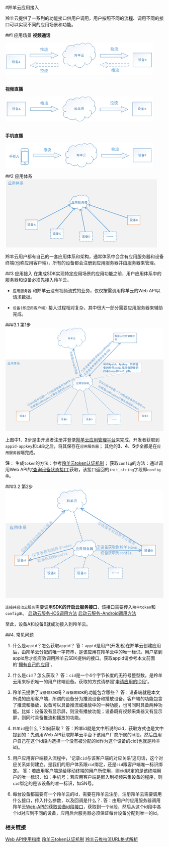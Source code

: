 #羚羊云应用接入

羚羊云提供了一系列的功能接口供用户调用，用户按照不同的流程、调用不同的接口可以实现不同的应用场景和功能。

##1 应用场景
**视频通话**

![Alt text](./images/facetime.png "视频通话应用场景") 
<br /><br />

**视频直播**

![Alt text](./images/livevideo.png "视频直播应用场景") 
<br /><br />

**手机直播**

![Alt text](./images/livephone.png "手机直播应用场景") 
<br />

##2 应用体系
![Alt text](./images/app_system.png) 

羚羊云用户都有自己的一套应用体系和架构，通常体系中会含有应用服务器和设备终端(也称应用客户端)，所有的设备都会注册到应用服务器并由服务器来管理。

##3 应用接入
在集成SDK实现特定应用场景的应用功能之前，用户应用体系中的服务器和设备必须先接入羚羊云。

- `应用服务器`
和羚羊云没有视频流式的业务，仅仅按需调用羚羊云的Web API以请求数据。

- `设备(即应用客户端)`
接入过程相对复杂，其中很大一部分需要应用服务器来辅助完成。

###3.1 第1步
![Alt text](./images/app_sys_join.png) 

上图中**1**、**2**步是由开发者注册并登录[羚羊云应用管理平台](http://console.topvdn.com)来完成，开发者获取到`appid-appkey`和`id段`之后，将其保存在`应用服务器`；
其他的**3**、**4**、**5**步全都是在`应用服务器`端完成。

**注**：
生成`token`的方法：参考[羚羊云token认证机制](http://doc.topvdn.com/api/index.html#!public-doc/token_format.md)；
获取`config`的方法：通过调用Web API的['查询设备状态接口'](http://doc.topvdn.com/api/index.html#!web_api_v2.md#2.1.1_%E6%9F%A5%E8%AF%A2%E8%AE%BE%E5%A4%87%E7%8A%B6%E6%80%81)获取，该接口返回的`init_string`字段即`config串`。

###3.2 第2步
![Alt text](./images/app_sys_join2.png) 

`连接并启动云服务`需要调用**SDK的开启云服务接口**，该接口需要传入`羚羊token`和`config串`。
[启动云服务-iOS调用方法](http://doc.topvdn.com/api/index.html#!public-doc/SDK-iOS/ios_api.md#2.2_%E5%90%AF%E5%8A%A8%E4%BA%91%E6%9C%8D%E5%8A%A1)
[启动云服务-Android调用方法](http://doc.topvdn.com/api/index.html#!public-doc/SDK-Android/android_api.md#2.2_%E5%90%AF%E5%8A%A8%E4%BA%91%E6%9C%8D%E5%8A%A1)

至此，设备A和设备B就成功接入到羚羊云。

##4. 常见问题

1. 什么是`appid`？怎么获取`appid`？
答：`appid`是用户(开发者)在羚羊云创建应用后，由羚羊云分配的唯一字符串，是该应用在羚羊云中的唯一标识。用户拿到appid后才能有效调用羚羊云SDK提供的接口。获取appid请参考本文前面的'[拥有自己的应用](http://doc.topvdn.com/api/index.html#!public-doc/createapp.md)'。

2. 什么是`cid`？怎么获取？
答：`cid`是一个4个字节长度的无符号整型数，是羚羊云用来标识唯一的用户终端设备。获取的方式请参照'[申请应用的ID段](http://doc.topvdn.com/api/index.html#!public-doc/createids.md)'。

3. 羚羊云提供了`设备端SDK`吗？`设备端SDK`的功能包含哪些？
答：设备端就是本文所说的应用客户端，所谓的设备分为推流设备和播放设备。客户端的功能包含了推流和播放，设备可以具备推流或播放中的一种功能，也可同时具备两种功能。比如：设备没有显示屏，则没有播放功能；设备既有视频采集器又有显示屏，则同时具备推流和播放的功能。

4. `羚羊id`是什么？如何获取？
答：羚羊id就是文中所说的cid，获取方式也是文中提到的：先调用Web API获取羚羊云平台下该用户厂商所属的id段，然后由用户自己在这个id段内选择一个没有被分配的id作为这个设备的cid(也就是羚羊id)。

5. 用户应用客户端接入流程中，'记录`cid`与该客户端的对应关系'这句话，这个对应关系如何建立。是我们的用户体系跟`cid`绑定，还是`cid`跟客户端唯一标识绑定。
答：若应用客户端是给移动终端的用户所使用，则cid绑定的是该终端用户的唯一标识，如：手机号；若应用客户端是嵌入到视频采集设备的程序，则`cid`绑定的是该设备的唯一标识，如SN号。

6. 每台设备都需要有一个羚羊云的id，需要在羚羊云注册，注册羚羊云需要调用什么接口，传入什么参数，以及回调是什么？.
答：由用户的应用服务器调用羚羊云[Web-API的获取设备id段接口](http://doc.topvdn.com/api/#!web_api_v2.md#2.1.2_%E6%9F%A5%E8%AF%A2%E8%AE%BE%E5%A4%87_ID_%E6%AE%B5)，获取到一个id段，然后从这个id段中各个id对应到不同的设备，应用后台服务器必须保证每台设备分配到唯一的id。

### 相关链接
[Web API使用指南](http://doc.topvdn.com/api/public-doc/Web-API/#!web_api_v2.md "Web API")
[羚羊云token认证机制](http://doc.topvdn.com/api/index.html#!public-doc/token_format.md)
[羚羊云推拉流URL格式解析](http://doc.topvdn.com/api/index.html#!public-doc/url_format.md)

